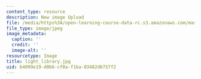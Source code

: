 ```yaml
---
content_type: resource
description: New image Upload
file: /media/https%3A/open-learning-course-data-rc.s3.amazonaws.com/mas-962-special-topics-new-textiles-spring-2010/b4099e19d0b6cf0af1ba03482d6757f2_light_library.jpg
file_type: image/jpeg
image_metadata:
  caption: ''
  credit: ''
  image-alt: ''
resourcetype: Image
title: light_library.jpg
uid: b4099e19-d0b6-cf0a-f1ba-03482d6757f2
---
```

